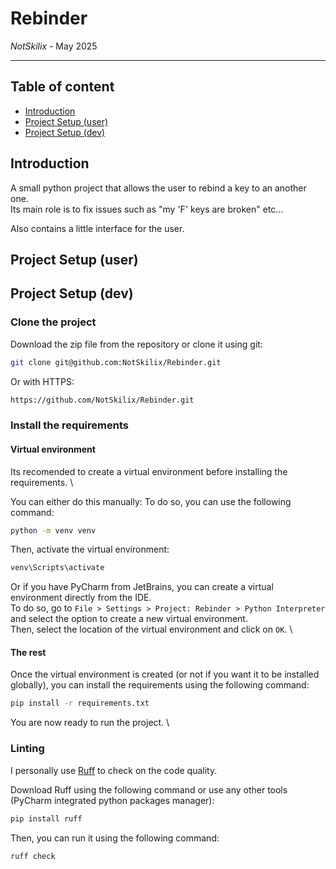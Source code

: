 # Rebinder
*NotSkilix* - May 2025

---

## Table of content
- [Introduction](/Introduction)
- [Project Setup (user)]()
- [Project Setup (dev)]()

## Introduction
A small python project that allows the user to rebind a key to an another one. \
Its main role is to fix issues such as "my 'F' keys are broken" etc...

Also contains a little interface for the user.

## Project Setup (user)

## Project Setup (dev)
### Clone the project
Download the zip file from the repository or clone it using git:
```bash
git clone git@github.com:NotSkilix/Rebinder.git
```
Or with HTTPS:
````bash
https://github.com/NotSkilix/Rebinder.git
````

### Install the requirements
#### Virtual environment
Its recomended to create a virtual environment before installing the requirements. \

You can either do this manually:
To do so, you can use the following command:
```bash
python -m venv venv
```
Then, activate the virtual environment:
```bash
venv\Scripts\activate
```

Or if you have PyCharm from JetBrains, you can create a virtual environment directly from the IDE. \
To do so, go to `File > Settings > Project: Rebinder > Python Interpreter` and select the option to create a new virtual environment. \
Then, select the location of the virtual environment and click on `OK`. \

#### The rest
Once the virtual environment is created (or not if you want it to be installed globally), you can install the requirements using the following command:
```bash
pip install -r requirements.txt
```

You are now ready to run the project. \

### Linting
I personally use [Ruff](https://github.com/astral-sh/ruff) to check on the code quality.

Download Ruff using the following command or use any other tools (PyCharm integrated python packages manager):
```bash
pip install ruff
```

Then, you can run it using the following command:
```bash
ruff check
```